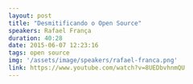 ```yaml
---
layout: post
title: "Desmitificando o Open Source"
speakers: Rafael França
duration: 40:28
date: 2015-06-07 12:23:16
tags: open source
img: '/assets/image/speakers/rafael-franca.png'
link: https://www.youtube.com/watch?v=8UEDbvhnmQU
---
```

